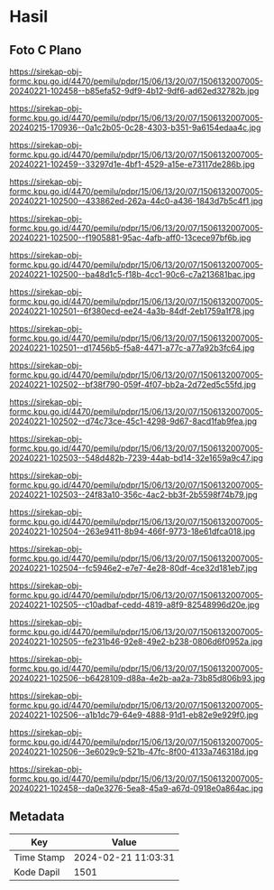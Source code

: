 # Hasil

## Foto C Plano

https://sirekap-obj-formc.kpu.go.id/4470/pemilu/pdpr/15/06/13/20/07/1506132007005-20240221-102458--b85efa52-9df9-4b12-9df6-ad62ed32782b.jpg

https://sirekap-obj-formc.kpu.go.id/4470/pemilu/pdpr/15/06/13/20/07/1506132007005-20240215-170936--0a1c2b05-0c28-4303-b351-9a6154edaa4c.jpg

https://sirekap-obj-formc.kpu.go.id/4470/pemilu/pdpr/15/06/13/20/07/1506132007005-20240221-102459--33297d1e-4bf1-4529-a15e-e73117de286b.jpg

https://sirekap-obj-formc.kpu.go.id/4470/pemilu/pdpr/15/06/13/20/07/1506132007005-20240221-102500--433862ed-262a-44c0-a436-1843d7b5c4f1.jpg

https://sirekap-obj-formc.kpu.go.id/4470/pemilu/pdpr/15/06/13/20/07/1506132007005-20240221-102500--f1905881-95ac-4afb-aff0-13cece97bf6b.jpg

https://sirekap-obj-formc.kpu.go.id/4470/pemilu/pdpr/15/06/13/20/07/1506132007005-20240221-102500--ba48d1c5-f18b-4cc1-90c6-c7a213681bac.jpg

https://sirekap-obj-formc.kpu.go.id/4470/pemilu/pdpr/15/06/13/20/07/1506132007005-20240221-102501--6f380ecd-ee24-4a3b-84df-2eb1759a1f78.jpg

https://sirekap-obj-formc.kpu.go.id/4470/pemilu/pdpr/15/06/13/20/07/1506132007005-20240221-102501--d17456b5-f5a8-4471-a77c-a77a92b3fc64.jpg

https://sirekap-obj-formc.kpu.go.id/4470/pemilu/pdpr/15/06/13/20/07/1506132007005-20240221-102502--bf38f790-059f-4f07-bb2a-2d72ed5c55fd.jpg

https://sirekap-obj-formc.kpu.go.id/4470/pemilu/pdpr/15/06/13/20/07/1506132007005-20240221-102502--d74c73ce-45c1-4298-9d67-8acd1fab9fea.jpg

https://sirekap-obj-formc.kpu.go.id/4470/pemilu/pdpr/15/06/13/20/07/1506132007005-20240221-102503--548d482b-7239-44ab-bd14-32e1659a9c47.jpg

https://sirekap-obj-formc.kpu.go.id/4470/pemilu/pdpr/15/06/13/20/07/1506132007005-20240221-102503--24f83a10-356c-4ac2-bb3f-2b5598f74b79.jpg

https://sirekap-obj-formc.kpu.go.id/4470/pemilu/pdpr/15/06/13/20/07/1506132007005-20240221-102504--263e9411-8b94-466f-9773-18e61dfca018.jpg

https://sirekap-obj-formc.kpu.go.id/4470/pemilu/pdpr/15/06/13/20/07/1506132007005-20240221-102504--fc5946e2-e7e7-4e28-80df-4ce32d181eb7.jpg

https://sirekap-obj-formc.kpu.go.id/4470/pemilu/pdpr/15/06/13/20/07/1506132007005-20240221-102505--c10adbaf-cedd-4819-a8f9-82548996d20e.jpg

https://sirekap-obj-formc.kpu.go.id/4470/pemilu/pdpr/15/06/13/20/07/1506132007005-20240221-102505--fe231b46-92e8-49e2-b238-0806d6f0952a.jpg

https://sirekap-obj-formc.kpu.go.id/4470/pemilu/pdpr/15/06/13/20/07/1506132007005-20240221-102506--b6428109-d88a-4e2b-aa2a-73b85d806b93.jpg

https://sirekap-obj-formc.kpu.go.id/4470/pemilu/pdpr/15/06/13/20/07/1506132007005-20240221-102506--a1b1dc79-64e9-4888-91d1-eb82e9e929f0.jpg

https://sirekap-obj-formc.kpu.go.id/4470/pemilu/pdpr/15/06/13/20/07/1506132007005-20240221-102506--3e6029c9-521b-47fc-8f00-4133a746318d.jpg

https://sirekap-obj-formc.kpu.go.id/4470/pemilu/pdpr/15/06/13/20/07/1506132007005-20240221-102458--da0e3276-5ea8-45a9-a67d-0918e0a864ac.jpg


## Metadata

| Key        | Value               |
| ---------- | ------------------- |
| Time Stamp | 2024-02-21 11:03:31 |
| Kode Dapil | 1501                |



